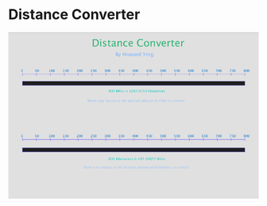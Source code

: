 # Distance Converter

![alt text](https://github.com/HowardYing/Programming1Portfolio/blob/master/Distance_Converter/Images/distConvert1.png "TEST")
